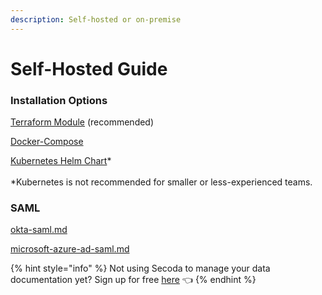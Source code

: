 ```yaml
---
description: Self-hosted or on-premise
---
```


# Self-Hosted Guide

### **Installation Options**

[Terraform Module](https://github.com/secoda/terraform-aws-secoda) (recommended)

[Docker-Compose](https://github.com/secoda/docker-compose)

[Kubernetes Helm Chart](https://github.com/secoda/helm)\*\
\
\*Kubernetes is not recommended for smaller or less-experienced teams.

### **SAML**

[okta-saml.md](../saml/okta-saml.md "mention")

[microsoft-azure-ad-saml.md](../saml/microsoft-azure-ad-saml.md "mention")



{% hint style="info" %}
Not using Secoda to manage your data documentation yet? Sign up for free [here](http://app.secoda.co/) 👈
{% endhint %}

